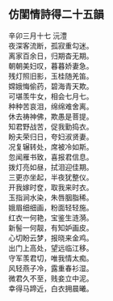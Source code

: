## 仿閨情詩得二十五韻

辛卯三月十七 沅澧  
夜深客流断，孤寂重勾迷。  
离家百余日，归期杳无期。  
朝朝美妇叹，暮暮娇妻急。  
残灯照旧影，玉桂随羌笛。  
嫦娥悔偷药，碧海青天欺。  
可堪羡牛女，相会七月七。  
种种苦哀泪，绵绵难舍离。  
休去祷神佛，欺愚是菩提。  
知君野战苦，促我勤捣衣。  
盼夫荣归日，夸妇淑贤妻。  
况复辗转处，席被冷如斯。  
忽闻雁书致，喜报君信息。  
拨灯亮如昼，拭泪迎佳期。  
三更亦坐起，半夜犹整仪。  
开我嫁时奁，取我来时衣。  
玉指涧水染，朱唇胭脂稀。  
娥眉细细画，粉面轻轻施。  
红衣一何艳，宝鉴生涟漪。  
新髻一何靓，有知妒画皮。  
心切盼云梦，报晓来金鸡。  
出门上高处，望远临江移。  
守军羡君切，唯我情太痴。  
风轻燕子冷，露重春衫湿。  
微君久不至，贱妾立中泥。  
幸得马蹄近，白衣拥晨曦。  